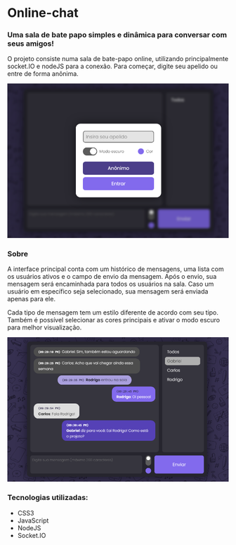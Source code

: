# Online-chat
### Uma sala de bate papo simples e dinâmica para conversar com seus amigos!

O projeto consiste numa sala de bate-papo online, utilizando principalmente socket.IO e nodeJS para a conexão.
Para começar, digite seu apelido ou entre de forma anônima.

![alt text](assets/components/images/login.png "Login")

### Sobre
A interface principal conta com um histórico de mensagens, uma lista com os usuários ativos e o campo de envio da mensagem. Após o envio, sua mensagem será encaminhada para todos os usuários na sala. Caso um usuário em específico seja selecionado, sua mensagem será enviada apenas para ele.

Cada tipo de mensagem tem um estilo diferente de acordo com seu tipo. Também é possível selecionar as cores principais e ativar o modo escuro para melhor visualização.

![alt text](assets/components/images/chat.png "Chat")

### Tecnologias utilizadas:
- CSS3
- JavaScript
- NodeJS
- Socket.IO 
